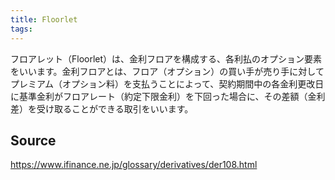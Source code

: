 ```yaml
---
title: Floorlet
tags: 
---
```


フロアレット（Floorlet）は、金利フロアを構成する、各利払のオプション要素をいいます。金利フロアとは、フロア（オプション）の買い手が売り手に対してプレミアム（オプション料）を支払うことによって、契約期間中の各金利更改日に基準金利がフロアレート（約定下限金利）を下回った場合に、その差額（金利差）を受け取ることができる取引をいいます。

## Source
https://www.ifinance.ne.jp/glossary/derivatives/der108.html